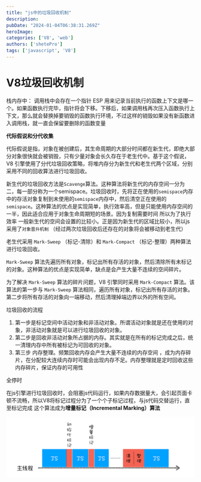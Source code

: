 ```yaml
---
title: "js中的垃圾回收机制"
description:
pubDate: "2024-01-04T06:38:31.269Z"
heroImage:
categories: ['V8', 'web']
authors: ['shetePro']
tags: ['javascript', 'V8']
---
```


# V8垃圾回收机制

栈内存中： 调用栈中会存在一个指针 ESP 用来记录当前执行的函数上下文是哪一个。如果函数执行完毕，指针将会下移。下移后，如果调用栈再次压入函数执行上下文，那么就会替换掉要销毁的函数执行环境，不过这样的销毁如果没有新函数进入调用栈，就一直会保留要删除的函数变量

**代际假说和分代收集**

代际假说是指，对象在被创建后，其生命周期的大部分时间都在新生代，即绝大部分对象很快就会被销毁，只有少量对象会长久存在于老生代中。基于这个假说，V8 引擎使用了分代垃圾回收策略，将堆内存分为新生代和老生代两个区域，分别采用不同的回收算法进行垃圾回收。

新生代的垃圾回收方法是`Scavenge`算法。这种算法将新生代的内存空间一分为二，每一部分称为一个semispace。垃圾回收时，先将正在使用的`semispace`内存中的存活对象复制到未使用的`semispace`内存中，然后清空正在使用的`semispace`。这种算法的优点是实现简单，执行效率高，但是只能使用内存空间的一半，因此适合应用于对象生命周期短的场景。因为复制需要时间 所以为了执行效率 一般新生代的空间会设置的比较小。正是因为新生代的区域比较小，所以js 采用了`对象晋升机制`  （经过两次垃圾回收后还存在的对象将会被移动到老生代）

老生代采用 `Mark-Sweep` （标记-清除）和 `Mark-Compact` （标记-整理）两种算法进行垃圾回收。

`Mark-Sweep` 算法先遍历所有对象，标记出所有存活的对象，然后清除所有未标记的对象。这种算法的优点是实现简单，缺点是会产生大量不连续的空间碎片。

为了解决 `Mark-Sweep` 算法的碎片问题，V8 引擎同时采用 `Mark-Compact` 算法。该算法的第一步与 `Mark-Sweep` 算法相同，遍历所有对象，标记出所有存活的对象。第二步将所有存活的对象向一端移动，然后清理掉端边界以外的所有空间。

垃圾回收的流程

1. 第一步是标记空间中活动对象和非活动对象。所谓活动对象就是还在使用的对象，非活动对象就是可以进行垃圾回收的对象。
2. 第二步是回收非活动对象所占据的内存。其实就是在所有的标记完成之后，统一清理内存中所有被标记为可回收的对象。
3. 第三步 内存整理。频繁回收内存会产生大量不连续的内存空间 ，成为内存碎片，在分配较大连续内存时可能会出现内存不足。内存整理就是定时回收这些内存碎片，保证内存的可用性

全停时

在js引擎进行垃圾回收时，会阻塞js代码运行，如果内存数据量大，会引起页面卡顿不流畅，所以V8将标记过程分为了一个个子标记过程，与js代码交替运行，直至标记完成 这个算法成为**增量标记（Incremental Marking）算法**

![image error](./js-gc/js-gc.png)
